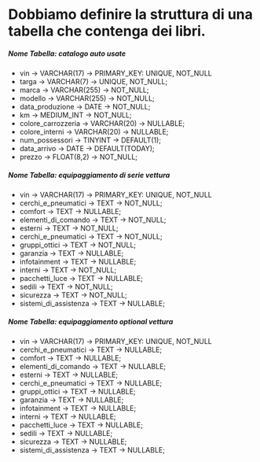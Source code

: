 # Dobbiamo definire la struttura di una tabella che contenga dei libri.

##### Nome Tabella: catalogo auto usate

- vin                   -> VARCHAR(17)      -> PRIMARY_KEY: UNIQUE, NOT_NULL
- targa                 -> VARCHAR(7)       -> UNIQUE, NOT_NULL;
- marca                 -> VARCHAR(255)     -> NOT_NULL;
- modello               -> VARCHAR(255)     -> NOT_NULL;
- data_produzione       -> DATE             -> NOT_NULL;
- km                    -> MEDIUM_INT       -> NOT_NULL;
- colore_carrozzeria    -> VARCHAR(20)      -> NULLABLE;
- colore_interni        -> VARCHAR(20)      -> NULLABLE;
- num_possessori        -> TINYINT          -> DEFAULT(1);
- data_arrivo           -> DATE             -> DEFAULT(TODAY);
- prezzo                -> FLOAT(8,2)       -> NOT_NULL;

##### Nome Tabella: equipaggiamento di serie vettura
- vin                   -> VARCHAR(17)      -> PRIMARY_KEY: UNIQUE, NOT_NULL
- cerchi_e_pneumatici   -> TEXT             -> NOT_NULL;
- comfort               -> TEXT             -> NULLABLE;
- elementi_di_comando   -> TEXT             -> NOT_NULL;
- esterni               -> TEXT             -> NOT_NULL;
- cerchi_e_pneumatici   -> TEXT             -> NOT_NULL;
- gruppi_ottici         -> TEXT             -> NOT_NULL;
- garanzia              -> TEXT             -> NULLABLE;
- infotainment          -> TEXT             -> NULLABLE;
- interni               -> TEXT             -> NOT_NULL;
- pacchetti_luce        -> TEXT             -> NULLABLE;
- sedili                -> TEXT             -> NOT_NULL;
- sicurezza             -> TEXT             -> NOT_NULL;
- sistemi_di_assistenza -> TEXT             -> NULLABLE;

##### Nome Tabella: equipaggiamento optional vettura
- vin                   -> VARCHAR(17)      -> PRIMARY_KEY: UNIQUE, NOT_NULL
- cerchi_e_pneumatici   -> TEXT             -> NULLABLE;
- comfort               -> TEXT             -> NULLABLE;
- elementi_di_comando   -> TEXT             -> NULLABLE;
- esterni               -> TEXT             -> NULLABLE;
- cerchi_e_pneumatici   -> TEXT             -> NULLABLE;
- gruppi_ottici         -> TEXT             -> NULLABLE;
- garanzia              -> TEXT             -> NULLABLE;
- infotainment          -> TEXT             -> NULLABLE;
- interni               -> TEXT             -> NULLABLE;
- pacchetti_luce        -> TEXT             -> NULLABLE;
- sedili                -> TEXT             -> NULLABLE;
- sicurezza             -> TEXT             -> NULLABLE;
- sistemi_di_assistenza -> TEXT             -> NULLABLE;